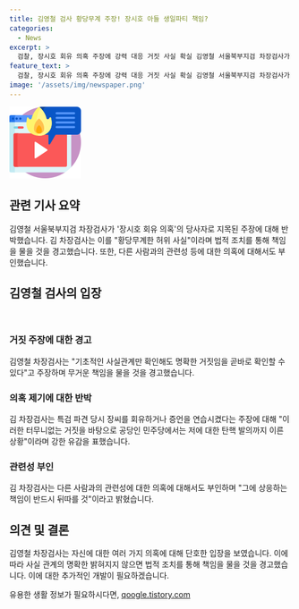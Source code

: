 ```yaml
---
title: 김영철 검사 황당무계 주장! 장시호 아들 생일파티 책임?
categories:
  - News
excerpt: >
  검찰, 장시호 회유 의혹 주장에 강력 대응 거짓 사실 확실 김영철 서울북부지검 차장검사가 장시호 아들의 생일 파티 주장에 황당무계한 허위 사실이라며 무거운 책임을 물을 것이라고 경고했다. 이에 대해 김 차장검사는 인터넷매체의 주장을 터무니없는 허위 사실이라 비판하고, 사실관계를 명확히 밝혔음에도 시정되지 않으면 법적 조치를 통해 책임을 물을 것이라고 강조했다. 이와 함께 도이치모터스 주가 조작 사건의 공범으로 지목된 이종호 전 블랙펄인베스트먼트 대표와의 연관성 주장에도 부인했다.
feature_text: >
  검찰, 장시호 회유 의혹 주장에 강력 대응 거짓 사실 확실 김영철 서울북부지검 차장검사가 장시호 아들의 생일 파티 주장에 황당무계한 허위 사실이라며 무거운 책임을 물을 것이라고 경고했다. 이에 대해 김 차장검사는 인터넷매체의 주장을 터무니없는 허위 사실이라 비판하고, 사실관계를 명확히 밝혔음에도 시정되지 않으면 법적 조치를 통해 책임을 물을 것이라고 강조했다. 이와 함께 도이치모터스 주가 조작 사건의 공범으로 지목된 이종호 전 블랙펄인베스트먼트 대표와의 연관성 주장에도 부인했다.
image: '/assets/img/newspaper.png'
---
```


<p><img src="/assets/img/news.png" alt="rentncar 속보" /></p>

<h2 data-ke-size="size26">관련 기사 요약</h2>

<p data-ke-size="size16">김영철 서울북부지검 차장검사가 '장시호 회유 의혹'의 당사자로 지목된 주장에 대해 반박했습니다. 김 차장검사는 이를 "황당무계한 허위 사실"이라며 법적 조치를 통해 책임을 물을 것을 경고했습니다. 또한, 다른 사람과의 관련성 등에 대한 의혹에 대해서도 부인했습니다.</p>

<h2 data-ke-size="size26">김영철 검사의 입장</h2>

<p data-ke-size="size16"><b>&nbsp;</b></p>

<h3>거짓 주장에 대한 경고</h3>

<p data-ke-size="size16">김영철 차장검사는 "기초적인 사실관계만 확인해도 명확한 거짓임을 곧바로 확인할 수 있다"고 주장하며 무거운 책임을 물을 것을 경고했습니다.</p>

<h3>의혹 제기에 대한 반박</h3>

<p data-ke-size="size16">김 차장검사는 특검 파견 당시 장씨를 회유하거나 증언을 연습시켰다는 주장에 대해 "이러한 터무니없는 거짓을 바탕으로 공당인 민주당에서는 저에 대한 탄핵 발의까지 이른 상황"이라며 강한 유감을 표했습니다.</p>

<h3>관련성 부인</h3>

<p data-ke-size="size16">김 차장검사는 다른 사람과의 관련성에 대한 의혹에 대해서도 부인하며 "그에 상응하는 책임이 반드시 뒤따를 것"이라고 밝혔습니다.</p>

<h2 data-ke-size="size26">의견 및 결론</h2>

<p data-ke-size="size16">김영철 차장검사는 자신에 대한 여러 가지 의혹에 대해 단호한 입장을 보였습니다. 이에 따라 사실 관계의 명확한 밝혀지지 않으면 법적 조치를 통해 책임을 물을 것을 경고했습니다. 이에 대한 추가적인 개발이 필요하겠습니다.</p>
유용한 생활 정보가 필요하시다면, <a href="https://qoogle.tistory.com" rel="dofollow">qoogle.tistory.com</a>


